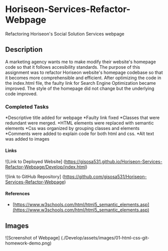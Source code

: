 # Horiseon-Services-Refactor-Webpage
Refactoring Horiseon's Social Solution Services webpage 

## Description
A marketing agency wants me to make modify their website's homepage code so that it follows accesibility standards. The purpose of this assignment was to refactor Horiseon website's homepage codebase so that it becomes more comprehensible and efficient. After optimizing the code in the index.html file, the faulty link for Search Engine Optimization became improved. The style of the homepage did not change but the underlying code improved.

### Completed Tasks
*Descriptive title added for webpage
*Faulty link fixed
*Classes that were redundant were merged.
*HTML elements were replaced with semantic elements 
*Css was organized by grouping classes and elements
*Comments were added to explain code for both html and css.
*Alt text was added to images 

#### Links
![Link to Deployed Website] (https://gisosa531.github.io/Horiseon-Services-Refactor-Webpage/Develop/index.html)

![link to GitHub Repository] (https://github.com/gisosa531/Horiseon-Services-Refactor-Webpage)

#### References
* [https://www.w3schools.com/html/html5_semantic_elements.asp](https://www.w3schools.com/html/html5_semantic_elements.asp)

## Images
![Screenshot of Webpage] (./Develop/assets/images/01-html-css-git-homework-demo.png)
